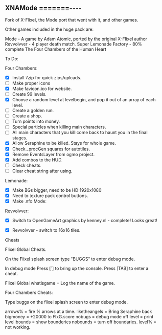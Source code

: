 XNAMode
=======----
-----------

Fork of X-Flixel, the Mode port that went with it, and other games.

Other games included in the huge pack are:

Mode - A game by Adam Atomic, ported by the original X-Flixel author
Revvolvver - 4 player death match.
Super Lemonade Factory - 80% complete
The Four Chambers of the Human Heart



To Do:

Four Chambers:
- [x] Install 7zip for quick zips/uploads.
- [ ] Make proper icons
- [x] Make favicon.ico for website.
- [ ] Create 99 levels.
- [x] Choose a random level at levelbegin, and pop it out of an array of each level.
- [ ] Create a golden run.
- [ ] Create a shop.
- [ ] Turn points into money.
- [ ] Special particles when killing main characters.
- [ ] All main characters that you kill come back to haunt you in the final stages.
- [x] Allow Seraphine to be killed. Stays for whole game.
- [x] Check _procGen squares for autotiles.
- [x] Remove EventsLayer from ogmo project.
- [x] Add combos to the HUD.
- [ ] Check cheats.
- [ ] Clear cheat string after using.

Lemonade:
- [x] Make BGs bigger, need to be HD 1920x1080
- [x] Need to texture pack control buttons.
- [x] Make .nfo
Mode:

Revvolvver:
- [x] Switch to OpenGameArt graphics by kenney.nl - complete! Looks great!
- [x] Revvolvver - switch to 16x16 tiles.


Cheats

Flixel Global Cheats.

On the Flixel splash screen type "BUGGS" to enter debug mode.

In debug mode
Press [`]   to bring up the console.
Press [TAB] to enter a cheat.

Flixel Global
whatisgame = Log the name of the game.


Four Chambers Cheats:

Type buggs on the flixel splash screen to enter debug mode.

arrows% 		= fire % arrows at a time.
liketheangels 	= Bring Seraphine back
bigmoney 		= +20000 to FlxG.score
nobugs			= debug mode off
level 			= print level
bounds 			= show bounderies
nobounds 		= turn off boundaries. 
level%			= not working.
